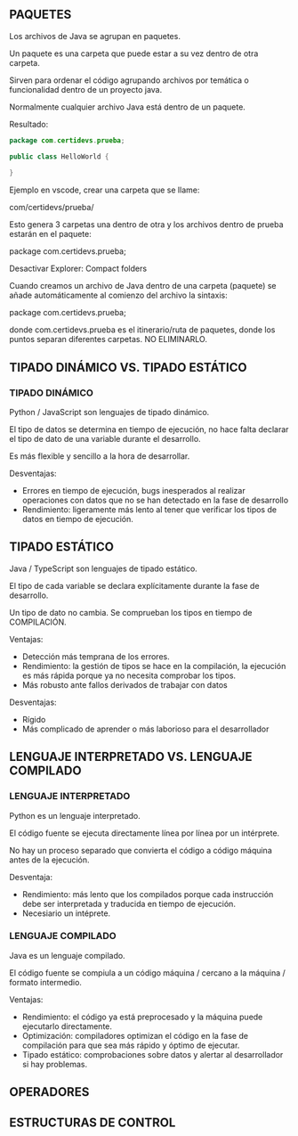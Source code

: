 
## PAQUETES

Los archivos de Java se agrupan en paquetes.

Un paquete es una carpeta que puede estar a su vez dentro de otra carpeta.

Sirven para ordenar el código agrupando archivos por temática o funcionalidad dentro de un proyecto java.

Normalmente cualquier archivo Java está dentro de un paquete.

Resultado:

```java
package com.certidevs.prueba;

public class HelloWorld {
    
}
```

Ejemplo en vscode, crear una carpeta que se llame: 

com/certidevs/prueba/

Esto genera 3 carpetas una dentro de otra y los archivos dentro de prueba estarán en el paquete:

package com.certidevs.prueba;

Desactivar Explorer: Compact folders

Cuando creamos un archivo de Java dentro de una carpeta (paquete) se añade automáticamente al comienzo del archivo la sintaxis:

package com.certidevs.prueba;

donde com.certidevs.prueba es el itinerario/ruta de paquetes, donde los puntos separan diferentes carpetas. NO ELIMINARLO.


## TIPADO DINÁMICO VS. TIPADO ESTÁTICO

### TIPADO DINÁMICO

Python / JavaScript son lenguajes de tipado dinámico.

El tipo de datos se determina en tiempo de ejecución, no hace falta declarar el tipo de dato de una variable durante el desarrollo.

Es más flexible y sencillo a la hora de desarrollar.

Desventajas:

* Errores en tiempo de ejecución, bugs inesperados al realizar operaciones con datos que no se han detectado en la fase de desarrollo
* Rendimiento: ligeramente más lento al tener que verificar los tipos de datos en tiempo de ejecución.


## TIPADO ESTÁTICO

Java / TypeScript son lenguajes de tipado estático.

El tipo de cada variable se declara explícitamente durante la fase de desarrollo.

Un tipo de dato no cambia. Se comprueban los tipos en tiempo de COMPILACIÓN.

Ventajas:

* Detección más temprana de los errores.
* Rendimiento: la gestión de tipos se hace en la compilación, la ejecución es más rápida porque ya no necesita comprobar los tipos.
* Más robusto ante fallos derivados de trabajar con datos

Desventajas:

* Rígido
* Más complicado de aprender o más laborioso para el desarrollador



## LENGUAJE INTERPRETADO VS. LENGUAJE COMPILADO

### LENGUAJE INTERPRETADO

Python es un lenguaje interpretado.

El código fuente se ejecuta directamente línea por línea por un intérprete.

No hay un proceso separado que convierta el código a código máquina antes de la ejecución.

Desventaja:

* Rendimiento: más lento que los compilados porque cada instrucción debe ser interpretada y traducida en tiempo de ejecución.
* Necesiario un intéprete.

### LENGUAJE COMPILADO

Java es un lenguaje compilado.

El código fuente se compiula a un código máquina / cercano a la máquina / formato intermedio.

Ventajas:

* Rendimiento: el código ya está preprocesado y la máquina puede ejecutarlo directamente.
* Optimización: compiladores optimizan el código en la fase de compilación para que sea más rápido y óptimo de ejecutar.
* Tipado estático: comprobaciones sobre datos y alertar al desarrollador si hay problemas. 


## OPERADORES

## ESTRUCTURAS DE CONTROL




